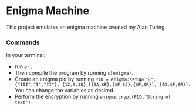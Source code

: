 # Enigma Machine
This project emulates an enigma machine created my Alan Turing.

### Commands
In your terminal:
* run `erl`
* Then compile the program by running `c(enigma).`
* Create an enigma pid by running `PID = enigma:setup("B", {"III","I","II"}, {12,6,18},[{$A,$E},{$F,$J},{$P,$R}], {$D,$F,$R}).` You can change the variables as desired.
* Perform the encryption by running `enigma:crypt(PID,"String of text").`
